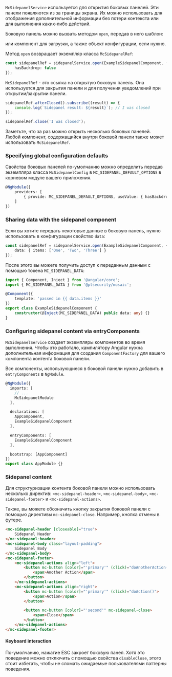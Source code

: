 `McSidepanelService` используется для открытия боковых панелей.
Эти панели появляются из за границы экрана. Их можно использовать для отображения дополнительной информации без потери контекста
или для выполнения каких-либо действий.

Боковую панель можно вызвать методом `open`, передав в него шаблон:
 
<!-- example(sidepanel-overview) -->

 или компонент для загрузки, а также объект конфигурации, если нужно. 
 
<!-- example(sidepanel-component) -->

Метод `open` возвращает экземпляр класса `McSidepanelRef`:

```ts
const sidepanelRef = sidepanelService.open(ExampleSidepanelComponent, {
    hasBackdrop: false
});
```

`McSidepanelRef` - это ссылка на открытую боковую панель. Она используется для закрытия панели 
и для получения уведомлений при открытии/закрытии панели.

```ts
sidepanelRef.afterClosed().subscribe((result) => {
    console.log(`Sidepanel result: ${result}`); // I was closed
});

sidepanelRef.close('I was closed');
```

Заметьте, что за раз можно открыть несколько боковых панелей. Любой компонент, содержащийся внутри боковой панели
также может использовать `McSidepanelRef`.

### Specifying global configuration defaults
Свойства боковых панелей по-умолчанию можно определить передав экземпляра класса `McSidepanelConfig`
в `MC_SIDEPANEL_DEFAULT_OPTIONS` в корневом модуле вашего приложения.

```ts
@NgModule({
    providers: [
        { provide: MC_SIDEPANEL_DEFAULT_OPTIONS, useValue: { hasBackdrop: false } }
    ]
})
```

### Sharing data with the sidepanel component
Если вы хотите передать некоторые данные в боковую панель, нужно использовать в конфигурации свойство `data`:

```ts
const sidepanelRef = sidepanelService.open(ExampleSidepanelComponent, {
    data: { items: ['One', 'Two', 'Three'] }
});
```

После этого вы можете получить доступ к переданным данным с помощью токена `MC_SIDEPANEL_DATA`:

```ts
import { Component, Inject } from '@angular/core';
import { MC_SIDEPANEL_DATA } from '@ptsecurity/mosaic';

@Component({
    template: 'passed in {{ data.items }}'
})
export class ExampleSidepanelComponent {
    constructor(@Inject(MC_SIDEPANEL_DATA) public data: any) {}
}
```

### Configuring sidepanel content via entryComponents

`McSidepanelService` создает экземпляры компонентов во время выполнения. Чтобы это работало,
кампилятору Angular нужна дополнительная информация для создания `ComponentFactory`
для вашего компонента контента боковой панели.

Все компоненты, использующиеся в боковой панели нужно добавить в `entryComponents` в `NgModule`.

```ts
@NgModule({
  imports: [
    // ...
    McSidepanelModule
  ],

  declarations: [
    AppComponent,
    ExampleSidepanelComponent
  ],

  entryComponents: [
    ExampleSidepanelComponent
  ],

  bootstrap: [AppComponent]
})
export class AppModule {}
```

### Sidepanel content
Для структуризации контента боковой панели можно использовать несколько директив:
`<mc-sidepanel-header>`, `<mc-sidepanel-body>`, `<mc-sidepanel-footer>` 
и `<mc-sidepanel-actions>`.

Также, вы можете обозначить кнопку закрытия боковой панели с помощью директивы `mc-sidepanel-close`. Например, кнопка отмены в футере.

```html
<mc-sidepanel-header [closeable]="true">
    Sidepanel Header
</mc-sidepanel-header>
<mc-sidepanel-body class="layout-padding">
    Sidepanel Body
</mc-sidepanel-body>
<mc-sidepanel-footer>
    <mc-sidepanel-actions align="left">
        <button mc-button [color]="'primary'" (click)="doAnotherAction()">
            <span>Another Action</span>
        </button>
    </mc-sidepanel-actions>
    <mc-sidepanel-actions align="right">
        <button mc-button [color]="'primary'" (click)="doAction()">
            <span>Action</span>
        </button>

        <button mc-button [color]="'second'" mc-sidepanel-close>
            <span>Close</span>
        </button>
    </mc-sidepanel-actions>
</mc-sidepanel-footer>
```

#### Keyboard interaction
По-умолчанию, нажатие ESC закроет боковую панел. Хотя это поведение можно отключить с помощью свойства `disableClose`,
этого стоит избегать, чтобы не сломать ожидаемые пользователями паттерны поведения.

